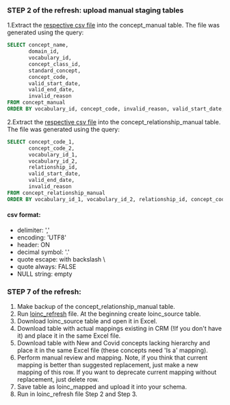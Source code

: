 ### STEP 2 of the refresh: upload manual staging tables
1.Extract the [respective csv file](https://drive.google.com/file/d/1sXdWNn1oN-EhsqFyT6cl2TI4YBXbDQyV/view?usp=sharing) into the concept_manual table.
The file was generated using the query:
```sql
SELECT concept_name,
       domain_id,
       vocabulary_id,
       concept_class_id,
       standard_concept,
       concept_code,
       valid_start_date,
       valid_end_date,
       invalid_reason
FROM concept_manual
ORDER BY vocabulary_id, concept_code, invalid_reason, valid_start_date, valid_end_date, concept_name
```

2.Extract the [respective csv file](https://drive.google.com/file/d/1-R7_j_PNDrNIO1me_ni4-FNL2bs0iE1d/view?usp=sharing) into the concept_relationship_manual table.
The file was generated using the query:
```sql
SELECT concept_code_1,
       concept_code_2,
       vocabulary_id_1,
       vocabulary_id_2,
       relationship_id,
       valid_start_date,
       valid_end_date,
       invalid_reason
FROM concept_relationship_manual
ORDER BY vocabulary_id_1, vocabulary_id_2, relationship_id, concept_code_1, concept_code_2, invalid_reason, valid_start_date, valid_end_date
```
#### csv format:
- delimiter: ','
- encoding: 'UTF8'
- header: ON
- decimal symbol: '.'
- quote escape: with backslash \
- quote always: FALSE
- NULL string: empty

### STEP 7 of the refresh:
1. Make backup of the concept_relationship_manual table.
2. Run [loinc_refresh](https://github.com/OHDSI/Vocabulary-v5.0/blob/master/LOINC/manual_work/loinc_refresh.sql) file. At the beginning create loinc_source table.
3. Download loinc_source table and open it in Excel.
4. Download table with actual mappings existing in CRM (!If you don't have it) and place it in the same Excel file.
5. Download table with New and Covid concepts lacking hierarchy and place it in the same Excel file (these concepts need 'Is a' mapping).
6. Perform manual review and mapping. Note, if you think that current mapping is better than suggested replacement, just make a new mapping of this row. If you want to deprecate current mapping without replacement, just delete row.
7. Save table as loinc_mapped and upload it into your schema.
8. Run in loinc_refresh file Step 2 and Step 3.

